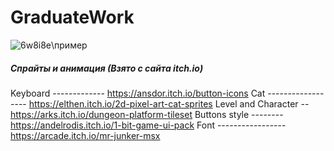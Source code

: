 # GraduateWork

![6w8i8e](https://user-images.githubusercontent.com/75341173/194730113-75e6e74a-f1aa-4221-962f-053d505c85ac.gif)\\пример

##### Спрайты и анимация (Взято с сайта itch.io)
Keyboard ------------- https://ansdor.itch.io/button-icons
Cat ------------------ https://elthen.itch.io/2d-pixel-art-cat-sprites
Level and Character -- https://arks.itch.io/dungeon-platform-tileset
Buttons style -------- https://andelrodis.itch.io/1-bit-game-ui-pack
Font ----------------- https://arcade.itch.io/mr-junker-msx
